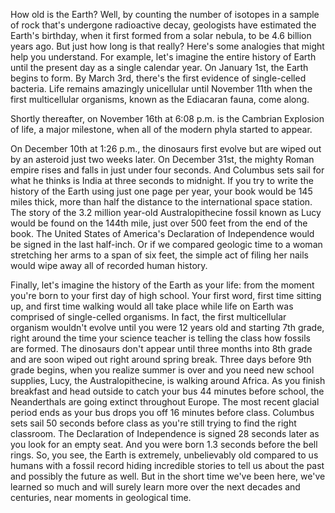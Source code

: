 
How old is the Earth?
Well, by counting the number of isotopes
in a sample of rock
that&#39;s undergone radioactive decay,
geologists have estimated the Earth&#39;s birthday,
when it first formed from a solar nebula,
to be 4.6 billion years ago.
But just how long is that really?
Here&#39;s some analogies
that might help you understand.
For example, let&#39;s imagine the entire history of Earth
until the present day
as a single calendar year.
On January 1st, the Earth begins to form.
By March 3rd, there&#39;s the first evidence
of single-celled bacteria.
Life remains amazingly unicellular until November 11th
when the first multicellular organisms,
known as the Ediacaran fauna, come along.

Shortly thereafter, on November 16th at 6:08 p.m.
is the Cambrian Explosion of life,
a major milestone,
when all of the modern phyla started to appear.

On December 10th at 1:26 p.m.,
the dinosaurs first evolve
but are wiped out by an asteroid
just two weeks later.
On December 31st, the mighty Roman empire
rises and falls in just under four seconds.
And Columbus sets sail
for what he thinks is India
at three seconds to midnight.
If you try to write the history of the Earth
using just one page per year,
your book would be 145 miles thick,
more than half the distance
to the international space station.
The story of the 3.2 million year-old
Australopithecine fossil known as Lucy
would be found on the 144th mile,
just over 500 feet from the end of the book.
The United States of America&#39;s Declaration of Independence
would be signed in the last half-inch.
Or if we compared geologic time
to a woman stretching her arms
to a span of six feet,
the simple act of filing her nails
would wipe away all of recorded human history.

Finally, let&#39;s imagine the history of the Earth as your life:
from the moment you&#39;re born
to your first day of high school.
Your first word,
first time sitting up,
and first time walking
would all take place while life on Earth
was comprised of single-celled organisms.
In fact, the first multicellular organism
wouldn&#39;t evolve until you were 12 years old
and starting 7th grade,
right around the time
your science teacher is telling the class
how fossils are formed.
The dinosaurs don&#39;t appear
until three months into 8th grade
and are soon wiped out right around spring break.
Three days before 9th grade begins,
when you realize summer is over
and you need new school supplies,
Lucy, the Australopithecine, is walking around Africa.
As you finish breakfast
and head outside to catch your bus
44 minutes before school,
the Neanderthals are going extinct throughout Europe.
The most recent glacial period
ends as your bus drops you off
16 minutes before class.
Columbus sets sail 50 seconds before class
as you&#39;re still trying to find the right classroom.
The Declaration of Independence is signed
28 seconds later
as you look for an empty seat.
And you were born 1.3 seconds before the bell rings.
So, you see, the Earth is extremely,
unbelievably old
compared to us humans
with a fossil record
hiding incredible stories to tell us about the past
and possibly the future as well.
But in the short time we&#39;ve been here,
we&#39;ve learned so much
and will surely learn more
over the next decades and centuries,
near moments in geological time.
